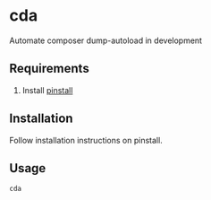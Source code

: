 # cda
Automate composer dump-autoload in development

## Requirements
1. Install [pinstall](https://github.com/Aslamkv/pinstall)

## Installation
Follow installation instructions on pinstall.

## Usage
```
cda
```
